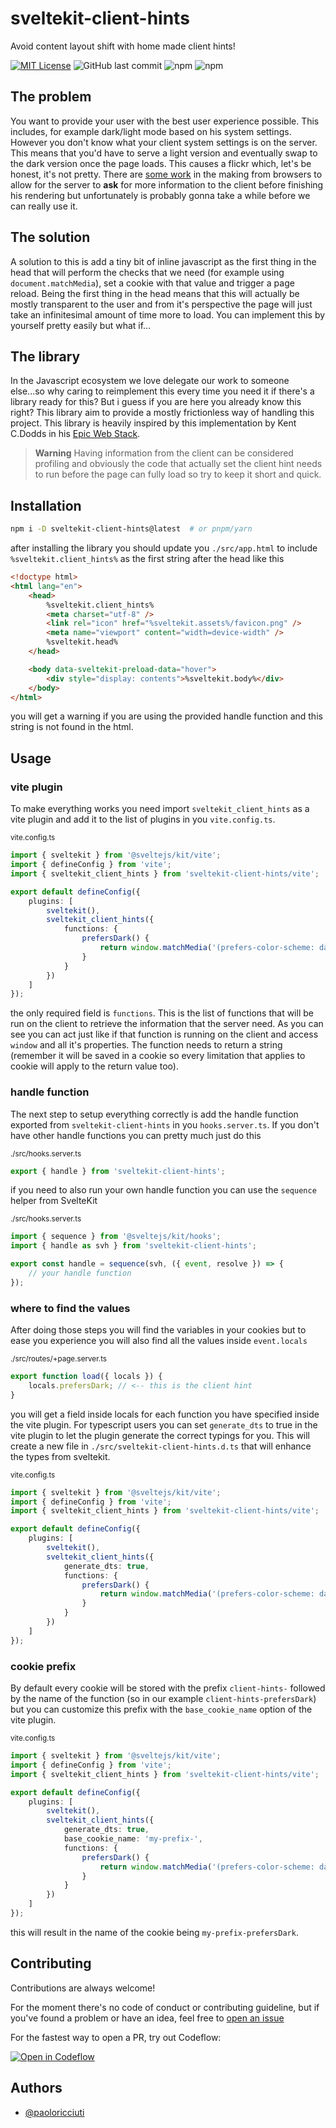 # sveltekit-client-hints

Avoid content layout shift with home made client hints!

[![MIT License](https://img.shields.io/badge/License-MIT-green.svg)](https://choosealicense.com/licenses/mit/)
![GitHub last commit](https://img.shields.io/github/last-commit/paoloricciuti/sveltekit-client-hints)
![npm](https://img.shields.io/npm/v/sveltekit-client-hints)
![npm](https://img.shields.io/npm/dt/sveltekit-client-hints)

## The problem

You want to provide your user with the best user experience possible. This includes, for example dark/light mode based on his system settings. However you don't know what your client system settings is on the server. This means that you'd have to serve a light version and eventually swap to the dark version once the page loads. This causes a flickr which, let's be honest, it's not pretty. There are [some work](https://web.dev/user-preference-media-features-headers/) in the making from browsers to allow for the server to **ask** for more information to the client before finishing his rendering but unfortunately is probably gonna take a while before we can really use it.

## The solution

A solution to this is add a tiny bit of inline javascript as the first thing in the head that will perform the checks that we need (for example using `document.matchMedia`), set a cookie with that value and trigger a page reload. Being the first thing in the head means that this will actually be mostly transparent to the user and from it's perspective the page will just take an infinitesimal amount of time more to load. You can implement this by yourself pretty easily but what if...

## The library

In the Javascript ecosystem we love delegate our work to someone else...so why caring to reimplement this every time you need it if there's a library ready for this? But i guess if you are here you already know this right? This library aim to provide a mostly frictionless way of handling this project. This library is heavily inspired by this implementation by Kent C.Dodds in his [Epic Web Stack](https://www.epicweb.dev/tips/use-client-hints-to-eliminate-content-layout-shift).

> **Warning**
> Having information from the client can be considered profiling and obviously the code that actually set the client hint needs to run before the page can fully load so try to keep it short and quick.

## Installation

```bash
npm i -D sveltekit-client-hints@latest  # or pnpm/yarn
```

after installing the library you should update you `./src/app.html` to include `%sveltekit.client_hints%` as the first string after the head like this

```html
<!doctype html>
<html lang="en">
	<head>
		%sveltekit.client_hints%
		<meta charset="utf-8" />
		<link rel="icon" href="%sveltekit.assets%/favicon.png" />
		<meta name="viewport" content="width=device-width" />
		%sveltekit.head%
	</head>

	<body data-sveltekit-preload-data="hover">
		<div style="display: contents">%sveltekit.body%</div>
	</body>
</html>
```

you will get a warning if you are using the provided handle function and this string is not found in the html.

## Usage

### vite plugin

To make everything works you need import `sveltekit_client_hints` as a vite plugin and add it to the list of plugins in you `vite.config.ts`.

<sub>vite.config.ts</sub>

```ts
import { sveltekit } from '@sveltejs/kit/vite';
import { defineConfig } from 'vite';
import { sveltekit_client_hints } from 'sveltekit-client-hints/vite';

export default defineConfig({
	plugins: [
		sveltekit(),
		sveltekit_client_hints({
			functions: {
				prefersDark() {
					return window.matchMedia('(prefers-color-scheme: dark)').matches.toString();
				}
			}
		})
	]
});
```

the only required field is `functions`. This is the list of functions that will be run on the client to retrieve the information that the server need. As you can see you can act just like if that function is running on the client and access `window` and all it's properties. The function needs to return a string (remember it will be saved in a cookie so every limitation that applies to cookie will apply to the return value too).

### handle function

The next step to setup everything correctly is add the handle function exported from `sveltekit-client-hints` in you `hooks.server.ts`. If you don't have other handle functions you can pretty much just do this

<sub>./src/hooks.server.ts</sub>

```ts
export { handle } from 'sveltekit-client-hints';
```

if you need to also run your own handle function you can use the `sequence` helper from SvelteKit

<sub>./src/hooks.server.ts</sub>

```ts
import { sequence } from '@sveltejs/kit/hooks';
import { handle as svh } from 'sveltekit-client-hints';

export const handle = sequence(svh, ({ event, resolve }) => {
	// your handle function
});
```

### where to find the values

After doing those steps you will find the variables in your cookies but to ease you experience you will also find all the values inside `event.locals`

<sub>./src/routes/+page.server.ts</sub>

```ts
export function load({ locals }) {
	locals.prefersDark; // <-- this is the client hint
}
```

you will get a field inside locals for each function you have specified inside the vite plugin. For typescript users you can set `generate_dts` to true in the vite plugin to let the plugin generate the correct typings for you. This will create a new file in `./src/sveltekit-client-hints.d.ts` that will enhance the types from sveltekit.

<sub>vite.config.ts</sub>

```ts
import { sveltekit } from '@sveltejs/kit/vite';
import { defineConfig } from 'vite';
import { sveltekit_client_hints } from 'sveltekit-client-hints/vite';

export default defineConfig({
	plugins: [
		sveltekit(),
		sveltekit_client_hints({
			generate_dts: true,
			functions: {
				prefersDark() {
					return window.matchMedia('(prefers-color-scheme: dark)').matches.toString();
				}
			}
		})
	]
});
```

### cookie prefix

By default every cookie will be stored with the prefix `client-hints-` followed by the name of the function (so in our example `client-hints-prefersDark`) but you can customize this prefix with the `base_cookie_name` option of the vite plugin.

<sub>vite.config.ts</sub>

```ts
import { sveltekit } from '@sveltejs/kit/vite';
import { defineConfig } from 'vite';
import { sveltekit_client_hints } from 'sveltekit-client-hints/vite';

export default defineConfig({
	plugins: [
		sveltekit(),
		sveltekit_client_hints({
			generate_dts: true,
			base_cookie_name: 'my-prefix-',
			functions: {
				prefersDark() {
					return window.matchMedia('(prefers-color-scheme: dark)').matches.toString();
				}
			}
		})
	]
});
```

this will result in the name of the cookie being `my-prefix-prefersDark`.

## Contributing

Contributions are always welcome!

For the moment there's no code of conduct or contributing guideline, but if you've found a problem or have an idea, feel free to [open an issue](https://github.com/paoloricciuti/sveltekit-client-hints/issues/new)

For the fastest way to open a PR, try out Codeflow:

[![Open in Codeflow](https://developer.stackblitz.com/img/open_in_codeflow.svg)](https://pr.new/paoloricciuti/sveltekit-client-hints/)

## Authors

- [@paoloricciuti](https://www.github.com/paoloricciuti)
